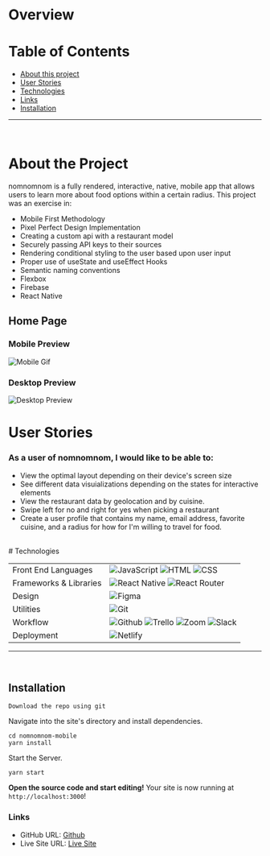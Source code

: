 # Overview

# Table of Contents

- [About this project](#about)
- [User Stories](#userstories)
- [Technologies](#technologies)
- [Links](#links)
- [Installation](#install)

<hr />
<br />

# About the Project <a name="about"></a>

nomnomnom is a fully rendered, interactive, native, mobile app that allows users to learn more about food options within a certain radius. This project was an exercise in:

- Mobile First Methodology
- Pixel Perfect Design Implementation
- Creating a custom api with a restaurant model
- Securely passing API keys to their sources
- Rendering conditional styling to the user based upon user input
- Proper use of useState and useEffect Hooks
- Semantic naming conventions
- Flexbox
- Firebase
- React Native

## Home Page

### Mobile Preview

![Mobile Gif]()

### Desktop Preview

![Desktop Preview]()
</br>

# User Stories <a name="userstories"></a>

### As a user of nomnomnom, I would like to be able to:

- View the optimal layout depending on their device's screen size
- See different data visuializations depending on the states for interactive elements
- View the restaurant data by geolocation and by cuisine.
- Swipe left for no and right for yes when picking a restaurant
- Create a user profile that contains my name, email address, favorite cuisine, and a radius for how for I'm willing to travel for food.

</br>
# Technologies <a name="technologies"></a>

<table>
  <tbody>
    <tr>
      <td>Front End Languages</td>
      <td>
        <img alt="JavaScript" src="https://img.shields.io/badge/javascript%20-%23323330.svg?&style=for-the-badge&logo=javascript&logoColor=%23F7DF1E" />
        <img alt="HTML" src="https://img.shields.io/badge/html5%20-%23E34F26.svg?&style=for-the-badge&logo=html5&logoColor=white" />
        <img alt="CSS" src="https://img.shields.io/badge/css3%20-%231572B6.svg?&style=for-the-badge&logo=css3&logoColor=white" />
      </td>
    </tr>
    <tr>
      <td>Frameworks & Libraries</td>
      <td>
        <img alt="React Native" src="https://img.shields.io/badge/react-native%20-%2320232a.svg?&style=for-the-badge&logo=react&logoColor=%2361DAFB" />
        <img alt="React Router" src="https://img.shields.io/badge/React_Router-CA4245?style=for-the-badge&logo=react-router&logoColor=white"/>
      </td>      
    <tr>
      <td>Design</td>
      <td>
        <img alt="Figma" src="https://img.shields.io/badge/Figma-F24E1E?style=for-the-badge&logo=figma&logoColor=white" />
      </td>
    </tr>
    <tr>
      <td>Utilities</td>
      <td>
        <img alt="Git" src="https://img.shields.io/badge/Git-F05032?style=for-the-badge&logo=git&logoColor=white" />
      </td>
    </tr>
     <tr>
      <td>Workflow</td>
      <td>
        <img alt="Github" src="https://img.shields.io/badge/GitHub-100000?style=for-the-badge&logo=github&logoColor=white"/>
        <img alt="Trello" src="https://img.shields.io/badge/Trello-%23026AA7.svg?&style=for-the-badge&logo=Trello&logoColor=white"/>
        <img alt="Zoom" src="https://img.shields.io/badge/Zoom-2D8CFF?style=for-the-badge&logo=zoom&logoColor=white"/>
        <img alt="Slack" src="https://img.shields.io/badge/Slack-%23026AA7.svg?&style=for-the-badge&logo=Slack&logoColor=white"/>
      </td>
    </tr>
    <tr>
      <td>Deployment</td>
      <td>
          <img alt="Netlify" src="https://img.shields.io/badge/Netlify-100000?style=for-the-badge&logo=netlify&logoColor=white"/>
      </td>
    </tr>
  </tbody>
</table>

<hr />
<br />

## Installation <a name="install"></a>

```shell
Download the repo using git

```

Navigate into the site's directory and install dependencies.

```shell
cd nomnomnom-mobile
yarn install
```

Start the Server.

```shell
yarn start
```

**Open the source code and start editing!**
Your site is now running at `http://localhost:3000`!

### Links

- GitHub URL: [Github]()
- Live Site URL: [Live Site]()
